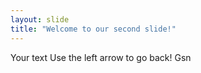 ```yaml
---
layout: slide
title: "Welcome to our second slide!"
---
```

Your text
Use the left arrow to go back!
Gsn
